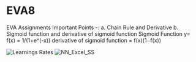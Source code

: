 # EVA8
EVA Assignments
Important Points -: 
a.  Chain Rule and Derivative 
b.  Sigmoid function and derivative of sigmoid function
    Sigmoid Function y= f(x) = 1/(1+e^(-x))
    derivative of sigmoid function = f(x)(1−f(x))

![Learnings Rates](https://user-images.githubusercontent.com/11747515/212366163-543f689a-821f-43e0-9f5f-0f52afb98e5d.jpg)
![NN_Excel_SS](https://user-images.githubusercontent.com/11747515/212366792-926a6041-e1a2-4086-937e-e7b76241fc2f.jpg)
